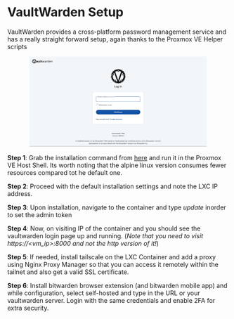 # VaultWarden Setup 

VaultWarden provides a cross-platform password management service and has a really straight forward setup, again thanks to the Proxmox VE Helper scripts  

<center><img src="../images/Vaultwarden.png" alt="Alt Text" style="width:80%; height:auto;"></center>


**Step 1**: Grab the installation command from [here](https://community-scripts.github.io/ProxmoxVE/scripts?id=vaultwarden) and run it in the Proxmox VE Host Shell. Its worth noting that the alpine linux version consumes fewer resources compared tot he default one.

**Step 2**: Proceed with the default installation settings and note the LXC IP address.

**Step 3**: Upon installation, navigate to the container and type *update* inorder to set the admin token

**Step 4**: Now, on visiting IP of the container and you should see the vaultwarden login page up and running. (*Note that you need to visit https://<vm_ip>:8000 and not the http version of it!*)

**Step 5**: If needed, install tailscale on the LXC Container and add a proxy using Nginx Proxy Manager so that you can access it remotely within the tailnet and also get a valid SSL certificate.

**Step 6**: Install bitwarden browser extension (and bitwarden mobile app) and while configuration, select self-hosted and type in the URL or your vaultwarden server. Login with the same credentials and enable 2FA for extra security.
